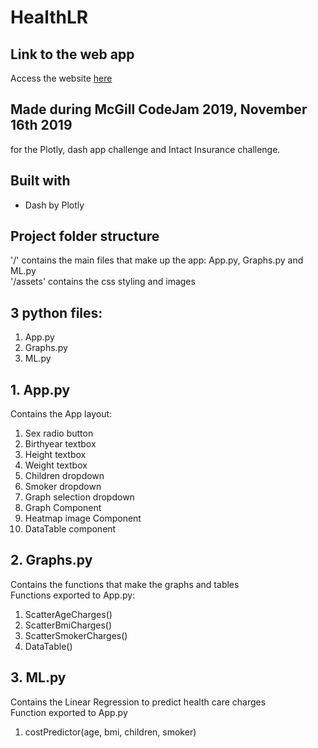 # HealthLR

## Link to the web app
Access the website [here](https://warm-retreat-63434.herokuapp.com/)

## Made during McGill CodeJam 2019, November 16th 2019
for the Plotly, dash app challenge and Intact Insurance challenge.

## Built with
- Dash by Plotly

## Project folder structure
'/' contains the main files that make up the app: App.py, Graphs.py and ML.py <br>
'/assets' contains the css styling and images

## 3 python files:
1. App.py
2. Graphs.py
3. ML.py

## 1. App.py
Contains the App layout:
1. Sex radio button
2. Birthyear textbox
3. Height textbox
4. Weight textbox
5. Children dropdown
6. Smoker dropdown
7. Graph selection dropdown
8. Graph Component
9. Heatmap image Component
10. DataTable component

## 2. Graphs.py
Contains the functions that make the graphs and tables <br>
Functions exported to App.py:
1. ScatterAgeCharges()
2. ScatterBmiCharges()
3. ScatterSmokerCharges()
4. DataTable()

## 3. ML.py
Contains the Linear Regression to predict health care charges <br>
Function exported to App.py
1. costPredictor(age, bmi, children, smoker)
